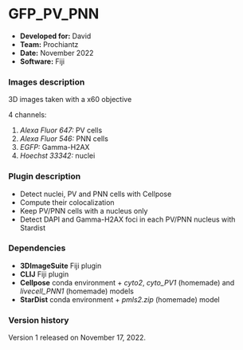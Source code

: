 # GFP_PV_PNN

* **Developed for:** David
* **Team:** Prochiantz
* **Date:** November 2022
* **Software:** Fiji



### Images description

3D images taken with a x60 objective

4 channels:
  1. *Alexa Fluor 647:* PV cells
  2. *Alexa Fluor 546:* PNN cells
  3. *EGFP:* Gamma-H2AX
  4. *Hoechst 33342:* nuclei

### Plugin description

* Detect nuclei, PV and PNN cells with Cellpose
* Compute their colocalization
* Keep PV/PNN cells with a nucleus only
* Detect DAPI and Gamma-H2AX foci in each PV/PNN nucleus with Stardist

### Dependencies

* **3DImageSuite** Fiji plugin
* **CLIJ** Fiji plugin
* **Cellpose** conda environment + *cyto2*, *cyto_PV1* (homemade) and *livecell_PNN1* (homemade) models
* **StarDist** conda environment + *pmls2.zip* (homemade) model

### Version history

Version 1 released on November 17, 2022.

